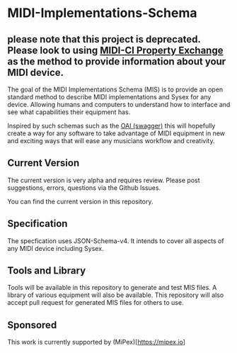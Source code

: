 # MIDI-Implementations-Schema

## please note that this project is deprecated. Please look to using [MIDI-CI Property Exchange](https://www.midi.org/articles-old/details-about-midi-2-0-midi-ci-profiles-and-property-exchange) as the method to provide information about your MIDI device.


The goal of the MIDI Implementations Schema (MIS) is to provide an open standard method to describe MIDI implementations and Sysex for any device. Allowing humans and computers to understand how to interface and see what capabilities their equipment has.

Inspired by such schemas such as the [OAI (swagger)](https://github.com/OAI/OpenAPI-Specification) this will hopefully create a way for any software to take advantage of MIDI equipment in new and exciting ways that will ease any musicians workflow and creativity.

## Current Version
The current version is very alpha and requires review. Please post suggestions, errors, questions via the Github Issues.

You can find the current version in this repository.


## Specification
The specfication uses JSON-Schema-v4. It intends to cover all aspects of any MIDI device including Sysex.

## Tools and Library
Tools will be available in this repository to generate and test MIS files.
A library of various equipment will also be available. This repository will also accept pull request for generated MIS files for others to use.


## Sponsored
This work is currently supported by (MiPex)[https://mipex.io]
